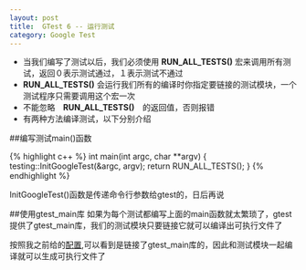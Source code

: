 ```yaml
---
layout: post
title:  GTest 6 -- 运行测试
category: Google Test
---
```


* 当我们编写了测试以后，我们必须使用 **RUN_ALL_TESTS()** 宏来调用所有测试，返回０表示测试通过，１表示测试不通过
* **RUN_ALL_TESTS()** 会运行我们所有的编译时你指定要链接的测试模块，一个测试程序只需要调用这个宏一次
* 不能忽略　**RUN_ALL_TESTS()**　的返回值，否则报错
* 有两种方法编译测试，以下分别介绍

##编写测试main()函数

{% highlight c++ %}
int main(int argc, char **argv) {
  testing::InitGoogleTest(&argc, argv);
  return RUN_ALL_TESTS();
}
{% endhighlight %}

InitGoogleTest()函数是传递命令行参数给gtest的，日后再说　　

##使用gtest_main库
如果为每个测试都编写上面的main函数就太繁琐了，gtest提供了gtest_main库，我们的测试模块只要链接它就可以编译出可执行文件了　　

按照我之前给的[配置](http://zhuzhenpeng.github.io/google%20test/2015/03/01/Linux%E4%B8%AD%E9%85%8D%E7%BD%AEgtest.html),可以看到是链接了gtest_main库的，因此和测试模块一起编译就可以生成可执行文件了

